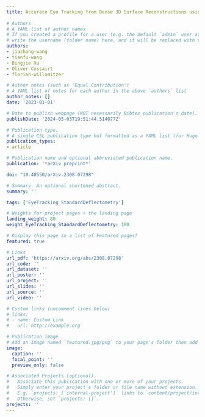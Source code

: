 ```yaml
---
title: Accurate Eye Tracking from Dense 3D Surface Reconstructions using Single-Shot Deflectometry
  
# Authors
# A YAML list of author names
# If you created a profile for a user (e.g. the default `admin` user at `content/authors/admin/`), 
# write the username (folder name) here, and it will be replaced with their full name and linked to their profile.
authors:
- jiazhang-wang
- tianfu-wang
- Bingjie Xu
- Oliver Cossairt
- florian-willomitzer

# Author notes (such as 'Equal Contribution')
# A YAML list of notes for each author in the above `authors` list
author_notes: []
date: '2023-01-01'

# Date to publish webpage (NOT necessarily Bibtex publication's date).
publishDate: '2024-05-03T19:51:44.514077Z'

# Publication type.
# A single CSL publication type but formatted as a YAML list (for Hugo requirements).
publication_types:
- article

# Publication name and optional abbreviated publication name.
publication: '*arXiv preprint*'

doi: "10.48550/arXiv.2308.07298"

# Summary. An optional shortened abstract.
summary: ''

tags: ['EyeTracking_StandardDeflectometry']

# Weights for project pages + the landing page
landing_weight: 80
weight_EyeTracking_StandardDeflectometry: 100

# Display this page in a list of Featured pages?
featured: true

# Links
url_pdf: 'https://arxiv.org/abs/2308.07298'
url_code: ''
url_dataset: ''
url_poster: ''
url_project: ''
url_slides: ''
url_source: ''
url_video: ''

# Custom links (uncomment lines below)
# links:
# - name: Custom Link
#   url: http://example.org

# Publication image
# Add an image named `featured.jpg/png` to your page's folder then add a caption below.
image:
  caption: ''
  focal_point: ''
  preview_only: false

# Associated Projects (optional).
#   Associate this publication with one or more of your projects.
#   Simply enter your project's folder or file name without extension.
#   E.g. `projects: ['internal-project']` links to `content/project/internal-project/index.md`.
#   Otherwise, set `projects: []`.
projects: ''
---
```

